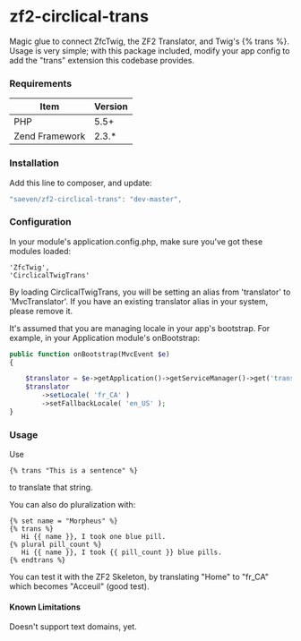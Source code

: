 # zf2-circlical-trans

Magic glue to connect ZfcTwig, the ZF2 Translator, and Twig's {% trans %}.  Usage is very simple; with this package included, modify your app config to add the "trans" extension this codebase provides.


### Requirements


|Item              |  Version     |
|------------------|--------------|
|PHP               | 5.5+         |
|Zend Framework    | 2.3.*        |


### Installation

Add this line to composer, and update:

```js
"saeven/zf2-circlical-trans": "dev-master",
```

### Configuration

In your module's application.config.php, make sure you've got these modules loaded:

    'ZfcTwig',
    'CirclicalTwigTrans'

By loading CirclicalTwigTrans, you will be setting an alias from 'translator' to 'MvcTranslator'.  If you have an existing translator alias in your system, please remove it.

It's assumed that you are managing locale in your app's bootstrap.  For example, in your Application module's onBootstrap:

```php
public function onBootstrap(MvcEvent $e)
{

    $translator = $e->getApplication()->getServiceManager()->get('translator');
    $translator
        ->setLocale( 'fr_CA' )
        ->setFallbackLocale( 'en_US' );
}
```

### Usage

Use 

```twig
{% trans "This is a sentence" %} 
```
to translate that string.

You can also do pluralization with:

```
{% set name = "Morpheus" %}
{% trans %}
   Hi {{ name }}, I took one blue pill.
{% plural pill_count %}
   Hi {{ name }}, I took {{ pill_count }} blue pills.
{% endtrans %}
```

You can test it with the ZF2 Skeleton, by translating "Home" to "fr_CA" which becomes "Acceuil" (good test).

#### Known Limitations

Doesn't support text domains, yet.
